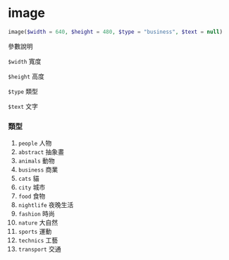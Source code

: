 # image
```php
image($width = 640, $height = 480, $type = "business", $text = null)
```
參數說明

`$width` 寬度

`$height` 高度

`$type` 類型

`$text` 文字

### 類型

1. `people` 人物
2. `abstract` 抽象畫
3. `animals` 動物
4. `business` 商業
5. `cats` 貓
6. `city` 城市
7. `food` 食物
8. `nightlife` 夜晚生活
9. `fashion` 時尚
10. `nature` 大自然
11. `sports` 運動
12. `technics` 工藝
13. `transport` 交通